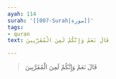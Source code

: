 ```yaml
---
ayah: 114
surah: '[[007-Surah|سورة]]'
tags:
- quran
text: قَالَ نَعَمْ وَإِنَّكُمْ لَمِنَ الْمُقَرَّبِينَ

---
```

> قَالَ نَعَمْ وَإِنَّكُمْ لَمِنَ الْمُقَرَّبِينَ
